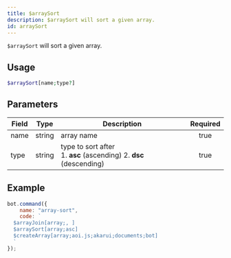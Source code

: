```yaml
---
title: $arraySort
description: $arraySort will sort a given array.
id: arraySort
---
```


`$arraySort` will sort a given array.

## Usage

```php
$arraySort[name;type?]
```

## Parameters

| Field | Type   | Description                                                              | Required |
|-------|--------|--------------------------------------------------------------------------|:--------:|
| name  | string | array name                                                               |   true   |
| type  | string | type to sort after <br /> 1. **asc** (ascending) 2. **dsc** (descending) |   true   |

## Example

```javascript
bot.command({
    name: "array-sort",
    code: `
  $arrayJoin[array;, ]
  $arraySort[array;asc]
  $createArray[array;aoi.js;akarui;documents;bot]
  `
});
```